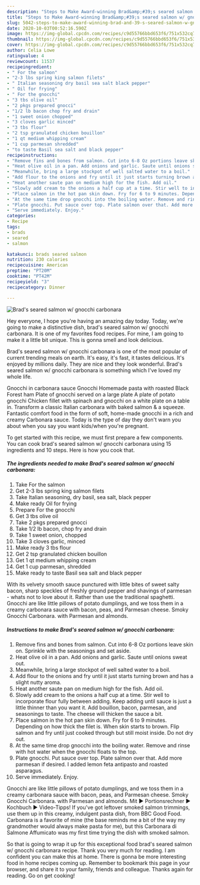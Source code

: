 ```yaml
---
description: "Steps to Make Award-winning Brad&amp;#39;s seared salmon w/ gnocchi carbonara"
title: "Steps to Make Award-winning Brad&amp;#39;s seared salmon w/ gnocchi carbonara"
slug: 5042-steps-to-make-award-winning-brad-and-39-s-seared-salmon-w-gnocchi-carbonara
date: 2020-10-03T00:52:16.590Z
image: https://img-global.cpcdn.com/recipes/c9d55766bbd653f6/751x532cq70/brads-seared-salmon-w-gnocchi-carbonara-recipe-main-photo.jpg
thumbnail: https://img-global.cpcdn.com/recipes/c9d55766bbd653f6/751x532cq70/brads-seared-salmon-w-gnocchi-carbonara-recipe-main-photo.jpg
cover: https://img-global.cpcdn.com/recipes/c9d55766bbd653f6/751x532cq70/brads-seared-salmon-w-gnocchi-carbonara-recipe-main-photo.jpg
author: Celia Lowe
ratingvalue: 4
reviewcount: 11537
recipeingredient:
- " For the salmon"
- "2-3 lbs spring king salmon filets"
- " Italian seasoning dry basil sea salt black pepper"
- " Oil for frying"
- " For the gnocchi"
- "3 tbs olive oil"
- "2 pkgs prepared gnocci"
- "1/2 lb bacon chop fry and drain"
- "1 sweet onion chopped"
- "3 cloves garlic minced"
- "3 tbs flour"
- "2 tsp granulated chicken bouillon"
- "1 qt medium whipping cream"
- "1 cup parmesan shredded"
- "to taste Basil sea salt and black pepper"
recipeinstructions:
- "Remove fins and bones from salmon. Cut into 6-8 Oz portions leave skin on. Sprinkle with the seasonings and set aside."
- "Heat olive oil in a pan. Add onions and garlic. Saute until onions sweat out."
- "Meanwhile, bring a large stockpot of well salted water to a boil."
- "Add flour to the onions and fry until it just starts turning brown and has a slight nutty aroma."
- "Heat another saute pan on medium high for the fish. Add oil."
- "Slowly add cream to the onions a half cup at a time. Stir well to incorporate flour fully between adding. Keep adding until sauce is just a little thinner than you want it. Add bouillon, bacon, parmesan, and seasonings to taste. The cheese will thicken the sauce a bit."
- "Place salmon in the hot pan skin down. Fry for 6 to 9 minutes. Depending on how thick the filet is. When skin starts to brown. Flip salmon and fry until just cooked through but still moist inside. Do not dry out."
- "At the same time drop gnocchi into the boiling water. Remove and rinse with hot water when the gnocchi floats to the top."
- "Plate gnocchi. Put sauce over top. Plate salmon over that. Add more parmesan if desired. I added lemon feta antipasto and roasted asparagus."
- "Serve immediately. Enjoy."
categories:
- Recipe
tags:
- brads
- seared
- salmon

katakunci: brads seared salmon 
nutrition: 230 calories
recipecuisine: American
preptime: "PT20M"
cooktime: "PT42M"
recipeyield: "3"
recipecategory: Dinner

---
```



![Brad&#39;s seared salmon w/ gnocchi carbonara](https://img-global.cpcdn.com/recipes/c9d55766bbd653f6/751x532cq70/brads-seared-salmon-w-gnocchi-carbonara-recipe-main-photo.jpg)

Hey everyone, I hope you're having an amazing day today. Today, we're going to make a distinctive dish, brad&#39;s seared salmon w/ gnocchi carbonara. It is one of my favorites food recipes. For mine, I am going to make it a little bit unique. This is gonna smell and look delicious.

Brad&#39;s seared salmon w/ gnocchi carbonara is one of the most popular of current trending meals on earth. It's easy, it's fast, it tastes delicious. It's enjoyed by millions daily. They are nice and they look wonderful. Brad&#39;s seared salmon w/ gnocchi carbonara is something which I've loved my whole life.

Gnocchi in carbonara sauce Gnocchi Homemade pasta with roasted Black Forest ham Plate of gnocchi served on a large plate A plate of potato gnocchi Chicken fillet with spinach and gnocchi on a white plate on a table in. Transform a classic Italian carbonara with baked salmon &amp; a squeeze. Fantastic comfort food in the form of soft, home-made gnocchi in a rich and creamy Carbonara sauce. Today is the type of day they don&#39;t warn you about when you say you want kids/when you&#39;re pregnant.


To get started with this recipe, we must first prepare a few components. You can cook brad&#39;s seared salmon w/ gnocchi carbonara using 15 ingredients and 10 steps. Here is how you cook that.

<!--inarticleads1-->

##### The ingredients needed to make Brad&#39;s seared salmon w/ gnocchi carbonara:

1. Take  For the salmon
1. Get 2-3 lbs spring king salmon filets
1. Take  Italian seasoning, dry basil, sea salt, black pepper
1. Make ready  Oil for frying
1. Prepare  For the gnocchi
1. Get 3 tbs olive oil
1. Take 2 pkgs prepared gnocci
1. Take 1/2 lb bacon, chop fry and drain
1. Take 1 sweet onion, chopped
1. Take 3 cloves garlic, minced
1. Make ready 3 tbs flour
1. Get 2 tsp granulated chicken bouillon
1. Get 1 qt medium whipping cream
1. Get 1 cup parmesan, shredded
1. Make ready to taste Basil sea salt and black pepper


With its velvety smooth sauce punctured with little bites of sweet salty bacon, sharp speckles of freshly ground pepper and shavings of parmesan - whats not to love about it. Rather than use the traditional spaghetti. Gnocchi are like little pillows of potato dumplings, and we toss them in a creamy carbonara sauce with bacon, peas, and Parmesan cheese. Smoky Gnocchi Carbonara. with Parmesan and almonds. 

<!--inarticleads2-->

##### Instructions to make Brad&#39;s seared salmon w/ gnocchi carbonara:

1. Remove fins and bones from salmon. Cut into 6-8 Oz portions leave skin on. Sprinkle with the seasonings and set aside.
1. Heat olive oil in a pan. Add onions and garlic. Saute until onions sweat out.
1. Meanwhile, bring a large stockpot of well salted water to a boil.
1. Add flour to the onions and fry until it just starts turning brown and has a slight nutty aroma.
1. Heat another saute pan on medium high for the fish. Add oil.
1. Slowly add cream to the onions a half cup at a time. Stir well to incorporate flour fully between adding. Keep adding until sauce is just a little thinner than you want it. Add bouillon, bacon, parmesan, and seasonings to taste. The cheese will thicken the sauce a bit.
1. Place salmon in the hot pan skin down. Fry for 6 to 9 minutes. Depending on how thick the filet is. When skin starts to brown. Flip salmon and fry until just cooked through but still moist inside. Do not dry out.
1. At the same time drop gnocchi into the boiling water. Remove and rinse with hot water when the gnocchi floats to the top.
1. Plate gnocchi. Put sauce over top. Plate salmon over that. Add more parmesan if desired. I added lemon feta antipasto and roasted asparagus.
1. Serve immediately. Enjoy.


Gnocchi are like little pillows of potato dumplings, and we toss them in a creamy carbonara sauce with bacon, peas, and Parmesan cheese. Smoky Gnocchi Carbonara. with Parmesan and almonds. Mit ► Portionsrechner ► Kochbuch ► Video-Tipps! If you&#39;ve got leftover smoked salmon trimmings, use them up in this creamy, indulgent pasta dish, from BBC Good Food. Carbonara is a favorite of mine (the base reminds me a bit of the way my grandmother would always make pasta for me), but this Carbonara di Salmone Affumicato was my first time trying the dish with smoked salmon. 

So that is going to wrap it up for this exceptional food brad&#39;s seared salmon w/ gnocchi carbonara recipe. Thank you very much for reading. I am confident you can make this at home. There is gonna be more interesting food in home recipes coming up. Remember to bookmark this page in your browser, and share it to your family, friends and colleague. Thanks again for reading. Go on get cooking!
